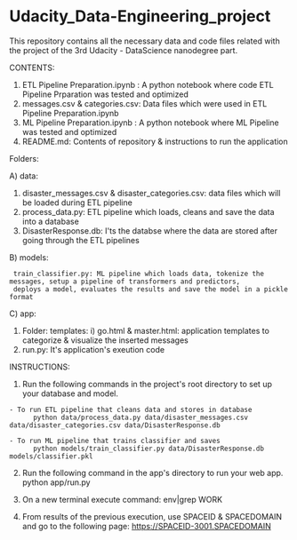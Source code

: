# Udacity_Data-Engineering_project
This repository contains all the necessary data and code files related with the project of the 3rd  Udacity - DataScience nanodegree part.

CONTENTS:

1) ETL Pipeline Preparation.ipynb : A python notebook where code ETL Pipeline Prparation was tested and optimized
2) messages.csv & categories.csv: Data files which were used in ETL Pipeline Preparation.ipynb
3) ML Pipeline Preparation.ipynb : A python notebook where ML Pipeline was tested and optimized
4) README.md: Contents of repository & instructions to run the application

Folders:

A) data:

  1) disaster_messages.csv & disaster_categories.csv: data files which will be loaded during ETL pipeline
  2) process_data.py: ETL pipeline which loads, cleans and save the data into a database
  3) DisasterResponse.db: I'ts the databse where the data are stored after going through the ETL pipelines
  
B) models:

     train_classifier.py: ML pipeline which loads data, tokenize the messages, setup a pipeline of transformers and predictors, 
     deploys a model, evaluates the results and save the model in a pickle format
  
C) app:
  1) Folder: templates:
      i) go.html & master.html: application templates to categorize & visualize the inserted messages 
  2) run.py: It's application's exeution code
  
  
  INSTRUCTIONS:
  
  1) Run the following commands in the project's root directory to set up your database and model.
  
    - To run ETL pipeline that cleans data and stores in database
          python data/process_data.py data/disaster_messages.csv data/disaster_categories.csv data/DisasterResponse.db
          
    - To run ML pipeline that trains classifier and saves
          python models/train_classifier.py data/DisasterResponse.db models/classifier.pkl
        
  2) Run the following command in the app's directory to run your web app.
      python app/run.py
      
  3) On a new terminal execute command:
      env|grep WORK
      
  4) From results of the previous execution, use SPACEID  &  SPACEDOMAIN and go to the following page:
      https://SPACEID-3001.SPACEDOMAIN
  
